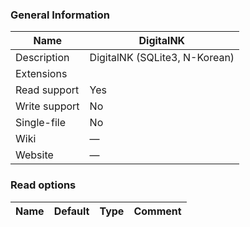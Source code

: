 
### General Information ###
Name | DigitalNK
---- | -------
Description | DigitalNK (SQLite3, N-Korean)
Extensions | 
Read support | Yes
Write support | No
Single-file | No
Wiki | ―
Website | ―


### Read options ###
Name | Default | Type | Comment
---- | ---- | ------- | -------


